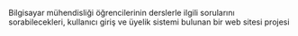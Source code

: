 Bilgisayar mühendisliği öğrencilerinin derslerle ilgili sorularını sorabilecekleri, kullanıcı giriş ve üyelik sistemi bulunan bir web sitesi projesi 
